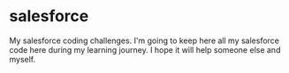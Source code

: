 # salesforce
My salesforce coding challenges.
I'm going to keep here all my salesforce code here during my learning journey. I hope it will help someone else and myself. 
